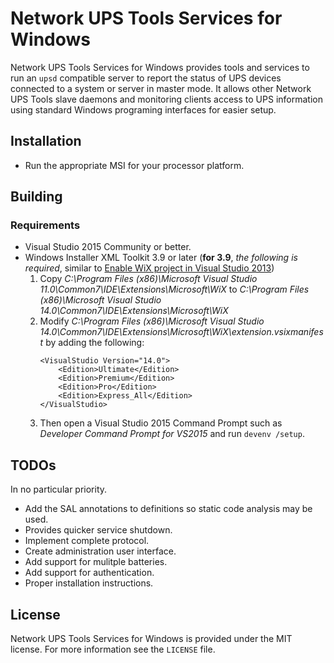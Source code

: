 # Network UPS Tools Services for Windows

Network UPS Tools Services for Windows provides tools and services to run an `upsd` compatible
server to report the status of UPS devices connected to a system or server in master mode.  It
allows other Network UPS Tools slave daemons and monitoring clients access to UPS information using
standard Windows programing interfaces for easier setup.

## Installation

- Run the appropriate MSI for your processor platform.

## Building

### Requirements

- Visual Studio 2015 Community or better.
- Windows Installer XML Toolkit 3.9 or later (**for 3.9**, _the following is required_, similar to
  [Enable WiX project in Visual Studio 2013](http://stackoverflow.com/questions/19448343/enable-wix-project-in-visual-studio-2013))
    1. Copy _C:\Program Files (x86)\Microsoft Visual Studio 11.0\Common7\IDE\Extensions\Microsoft\WiX_
       to _C:\Program Files (x86)\Microsoft Visual Studio 14.0\Common7\IDE\Extensions\Microsoft\WiX_
    2. Modify _C:\Program Files (x86)\Microsoft Visual Studio 14.0\Common7\IDE\Extensions\Microsoft\WiX\extension.vsixmanifest_
       by adding the following:
       ```
       <VisualStudio Version="14.0">
           <Edition>Ultimate</Edition>
           <Edition>Premium</Edition>
           <Edition>Pro</Edition>
           <Edition>Express_All</Edition>
       </VisualStudio>
       ```
    3. Then open a Visual Studio 2015 Command Prompt such as _Developer Command Prompt for VS2015_
       and run `devenv /setup`.

## TODOs

In no particular priority.

- Add the SAL annotations to definitions so static code analysis may be used.
- Provides quicker service shutdown.
- Implement complete protocol.
- Create administration user interface.
- Add support for mulitple batteries.
- Add support for authentication.
- Proper installation instructions.

## License

Network UPS Tools Services for Windows is provided under the MIT license.  For more information see
the `LICENSE` file.
